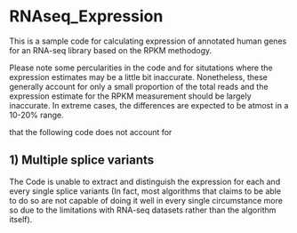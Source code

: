 RNAseq_Expression
=================

This is a sample code for calculating expression of annotated human genes for an RNA-seq library based on the RPKM methodogy.

Please note some percularities in the code and for situtations where the expression estimates may be a little bit inaccurate. 
Nonetheless, these generally account for only a small proportion of the total reads and the expression estimate for the RPKM 
measurement should be largely inaccurate. In extreme cases, the differences are expected to be atmost in a 10-20% range.

that the following code does not account for 

## 1) Multiple splice variants

The Code is unable to extract and distinguish the expression for each and every single splice variants (In fact, most algorithms that claims to be able to do so are not capable of doing it well in every single circumstance more so due to the limitations with RNA-seq datasets rather than the algorithm itself).



